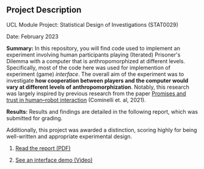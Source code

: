 ## Project Description

UCL Module Project: Statistical Design of Investigations (STAT0029)

Date: February 2023

**Summary:** In this repository, you will find code used to implement an experiment involving human participants playing (Iterated) Prisoner's Dilemma with a computer that is anthropomorphized at different levels. Specifically, most of the code here was used for implemention of experiment (game) *interface*. The overall aim of the experiment was to investigate **how cooperation between players and the computer would vary at different levels of anthropomorphization**. Notably, this research was largely inspired by previous research from the paper [Promises and trust in human–robot interaction](https://www.nature.com/articles/s41598-021-88622-9) (Cominelli et. al, 2021).

**Results:** Results and findings are detailed in the following report, which was submitted for grading. 

Additionally, this project was awarded a distinction, scoring highly for being well-written and appropriate experimental design.

1.  [Read the report (PDF)](report.pdf)

2. [See an interface demo (Video)](https://drive.google.com/file/d/19jU0RXQ17tdbk51pwAGbPJuZlp9syNj2/view?usp=sharing)
